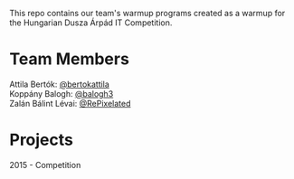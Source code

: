 ﻿This repo contains our team's warmup programs created as a warmup for the
Hungarian Dusza Árpád IT Competition.

# Team Members
Attila Bertók:      [@bertokattila](https://github.com/bertokattila)  
Koppány Balogh:     [@balogh3](https://github.com/balogh3)  
Zalán Bálint Lévai: [@RePixelated](https://github.com/RePixelated)

# Projects
2015 - Competition
